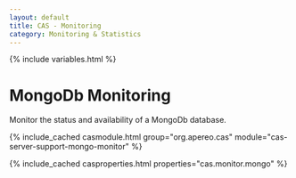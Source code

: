 ```yaml
---
layout: default
title: CAS - Monitoring
category: Monitoring & Statistics
---
```


{% include variables.html %}

# MongoDb Monitoring

Monitor the status and availability of a MongoDb database.

{% include_cached casmodule.html group="org.apereo.cas" module="cas-server-support-mongo-monitor" %}

{% include_cached casproperties.html properties="cas.monitor.mongo" %}
